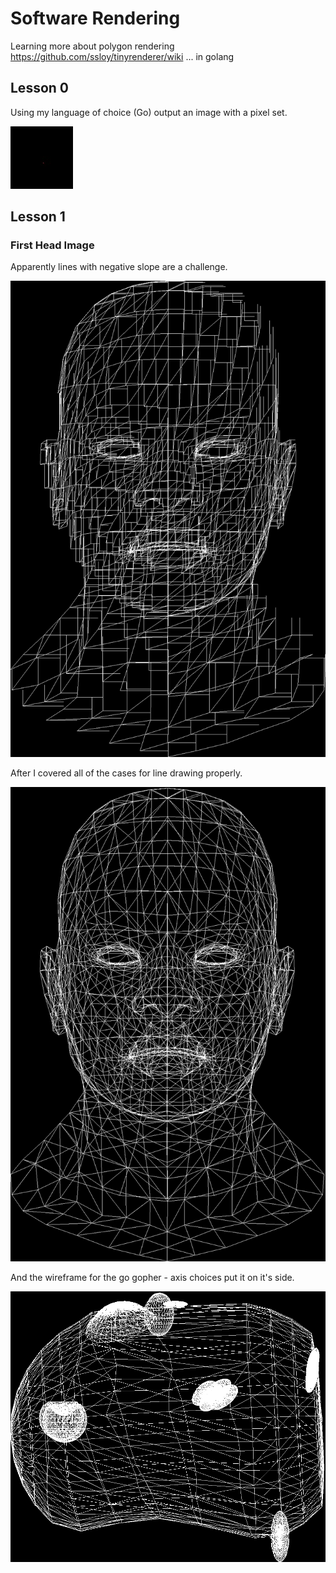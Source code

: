 # Software Rendering

Learning more about polygon rendering
https://github.com/ssloy/tinyrenderer/wiki
... in golang

## Lesson 0
Using my language of choice (Go) output an image with a pixel set.

![lesson0_image0](https://github.com/deadsy/sw_render/blob/master/lesson0/pics/test.jpeg "lesson0_image0")

## Lesson 1
### First Head Image
Apparently lines with negative slope are a challenge.

![lesson1_image0](https://github.com/deadsy/sw_render/blob/master/lesson1/pics/1.png "lesson1_image0")

After I covered all of the cases for line drawing properly.

![lesson1_image1](https://github.com/deadsy/sw_render/blob/master/lesson1/pics/2.png "lesson1_image1")

And the wireframe for the go gopher - axis choices put it on it's side.

![lesson1_image2](https://github.com/deadsy/sw_render/blob/master/lesson1/pics/3.png "lesson1_image2")

